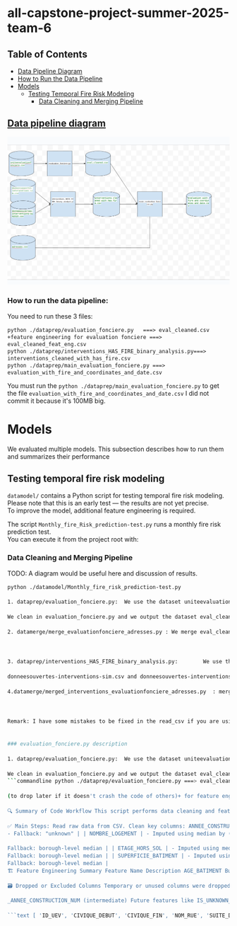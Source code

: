 

# all-capstone-project-summer-2025-team-6
## Table of Contents

- [Data Pipeline Diagram](#data-pipeline-diagram)
- [How to Run the Data Pipeline](#how-to-run-the-data-pipeline)
- [Models](#models)
  - [Testing Temporal Fire Risk Modeling](#testing-temporal-fire-risk-modeling)
    - [Data Cleaning and Merging Pipeline](#data-cleaning-and-merging-pipeline)

## [Data pipeline diagram](https://docs.google.com/drawings/d/1JSGUZZg9EYoyRtfRQbYmxvmRRgAAAtKCh4ktoKaSbEA/edit)

![img.png](images/img.png)
### How to run the data pipeline:

You need to run these 3 files:

```commandline
python ./dataprep/evaluation_fonciere.py   ===> eval_cleaned.csv  +feature engineering for evaluation fonciere ===> eval_cleaned_feat_eng.csv
python ./dataprep/interventions_HAS_FIRE_binary_analysis.py===> interventions_cleaned_with_has_fire.csv
python ./dataprep/main_evaluation_fonciere.py ===> evaluation_with_fire_and_coordinates_and_date.csv
```
You must run the `python ./dataprep/main_evaluation_fonciere.py` to get the file `evaluation_with_fire_and_coordinates_and_date.csv`
I did not commit it because it's 100MB big.

# Models
We evaluated multiple models. This subsection describes how to run them and summarizes their performance
## Testing temporal fire risk modeling
`datamodel/` contains a Python script for testing temporal fire risk modeling.  
Please note that this is an early test — the results are not yet precise.  
To improve the model, additional feature engineering is required.

The script `Monthly_fire_Risk_prediction-test.py` runs a monthly fire risk prediction test.  
You can execute it from the project root with:
### Data Cleaning and Merging Pipeline

TODO: A diagram would be useful here and discussion of results.
```bash
python ./datamodel/Monthly_fire_risk_prediction-test.py

1. dataprep/evaluation_fonciere.py:  We use the dataset uniteevaluationfonciere.csv from the website https://donnees.montreal.ca/dataset/unites-evaluation-fonciere 

We clean in evaluation_fonciere.py and we output the dataset eval_cleaned.csv in datasets/cleaned.

2. datamerge/merge_evaluationfonciere_adresses.py : We merge eval_cleaned.csv and adresses.csv and we do some feature engineering in datamerge/merge_evaluationfonciere_adresses.py we output the file merged_evaluationfonciere_adresses.csv  in datasets/merged

 

3. dataprep/interventions_HAS_FIRE_binary_analysis.py:        We use the datasets:

donneesouvertes-interventions-sim.csv and donneesouvertes-interventions-sim2020.csv saved in datasets/raw from the website https://donnees.montreal.ca/en/dataset/interventions-service-securite-incendie-montreal    we isolated records labeled as fire-related specific  in DESCRIPTION_GROUPE using categories AUTREFEU, INCENDIE   we output datasets/cleaned/interventions_cleaned_with_has_fire.csv

4.datamerge/merged_interventions_evaluationfonciere_adresses.py  : merge  datasets/cleaned/interventions_cleaned_with_has_fire.csv  with datasets/merged/merged_evaluationfonciere_adresses.csv    The output is merged_interventions_evaluationfonciere_adresses_binary_analysis_1.csv  which has some feature engineering but we can add more for sure



Remark: I have some mistakes to be fixed in the read_csv if you are using visual studio since i was working in jupyternotebook all the time. Check all this if you want to use the github same enviroment folder only to located the files


### evaluation_fonciere.py description

1. dataprep/evaluation_fonciere.py:  We use the dataset uniteevaluationfonciere.csv from the website https://donnees.montreal.ca/dataset/unites-evaluation-fonciere 

We clean in evaluation_fonciere.py and we output the dataset eval_cleaned.csv in datasets/cleaned with additional feature enginnering we get **eval_cleaned_feat_eng.csv**
```commandline python ./dataprep/evaluation_fonciere.py ===> eval_cleaned.csv

(to drop later if it doesn't crash the code of others)+ for feature engineering use eval_cleaned_feat_eng.csv

🔍 Summary of Code Workflow This script performs data cleaning and feature engineering on the Montréal property evaluation dataset (uniteevaluationfonciere.csv). The goal is to prepare a high-quality dataset for fire risk modeling by cleaning critical variables, imputing missing values intelligently, and generating informative derived features.

✅ Main Steps: Read raw data from CSV. Clean key columns: ANNEE_CONSTRUCTION, NOMBRE_LOGEMENT, ETAGE_HORS_SOL, and SUPERFICIE_BATIMENT. Impute missing values using borough-level and building-type-level medians. Engineer new features: AGE_BATIMENT RATIO_SURFACE DENSITE_LOGEMENT HAS_MULTIPLE_LOGEMENTS FIRE_FREQUENCY_ZONE Normalize numeric features using MinMaxScaler. Export the cleaned and enriched dataset to eval_cleaned_feat_eng.csv. 🧹 Data Cleaning & Feature Engineering Summary 📌 Data Cleaning Summary Column Cleaning Strategy ANNEE_CONSTRUCTION - Removed unrealistic values (<1800 or >2025) - Imputed by borough median for "Logement/Immeuble"
- Fallback: "unknown" | | NOMBRE_LOGEMENT | - Imputed using median by (borough, building type)

Fallback: borough-level median | | ETAGE_HORS_SOL | - Imputed using median by (borough, building type)
Fallback: borough-level median | | SUPERFICIE_BATIMENT | - Imputed using median by (borough, building type)
Fallback: borough-level median |
🏗️ Feature Engineering Summary Feature Name Description AGE_BATIMENT Building age = 2025 - construction year RATIO_SURFACE SUPERFICIE_BATIMENT / SUPERFICIE_TERRAIN DENSITE_LOGEMENT NOMBRE_LOGEMENT / SUPERFICIE_BATIMENT HAS_MULTIPLE_LOGEMENTS Binary flag: 1 if more than one housing unit, 0 otherwise FIRE_FREQUENCY_ZONE Proxy for fire risk: number of buildings in the same NO_ARROND_ILE_CUM All continuous features were normalized using MinMaxScaler.

🗃️ Dropped or Excluded Columns Temporary or unused columns were dropped before final export:

_ANNEE_CONSTRUCTION_NUM (intermediate) Future features like IS_UNKNOWN_YEAR, IS_MIXED_USE, etc. Any columns used only during cleaning/imputation logic 📦 Final Output Columns The following columns are present in the output file eval_cleaned_feat_eng.csv:

```text [ 'ID_UEV', 'CIVIQUE_DEBUT', 'CIVIQUE_FIN', 'NOM_RUE', 'SUITE_DEBUT', 'MUNICIPALITE', 'ETAGE_HORS_SOL', 'NOMBRE_LOGEMENT', 'ANNEE_CONSTRUCTION', 'CODE_UTILISATION', 'LETTRE_DEBUT', 'LETTRE_FIN', 'LIBELLE_UTILISATION', 'CATEGORIE_UEF', 'MATRICULE83', 'SUPERFICIE_TERRAIN', 'SUPERFICIE_BATIMENT', 'NO_ARROND_ILE_CUM', 'AGE_BATIMENT', 'RATIO_SURFACE', 'DENSITE_LOGEMENT', 'HAS_MULTIPLE_LOGEMENTS', 'FIRE_FREQUENCY_ZONE' ]
